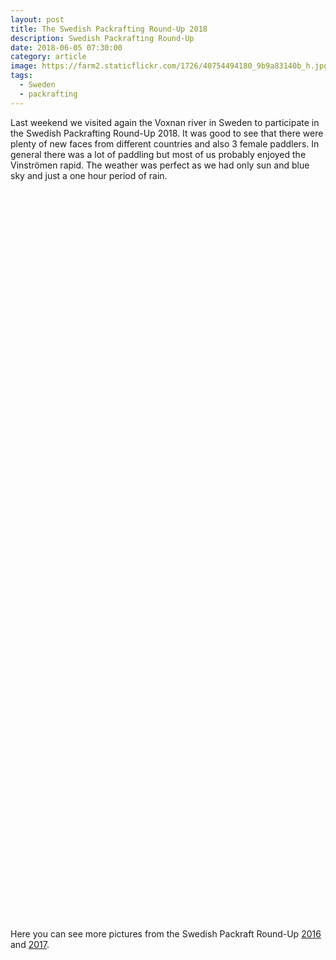 ```yaml
---
layout: post
title: The Swedish Packrafting Round-Up 2018
description: Swedish Packrafting Round-Up
date: 2018-06-05 07:30:00
category: article
image: https://farm2.staticflickr.com/1726/40754494180_9b9a83140b_h.jpg
tags:
  - Sweden
  - packrafting
---
```

Last weekend we visited again the Voxnan river in Sweden to participate in the Swedish Packrafting Round-Up 2018. It was good to see that there were plenty of new faces from different countries and also 3 female paddlers. In general there was a lot of paddling but most of us probably enjoyed the Vinströmen rapid. The weather was perfect as we had only sun and blue sky and just a one hour period of rain.

<amp-img src="https://farm2.staticflickr.com/1726/40754494180_9b9a83140b_h.jpg" width="1600" height="1069" layout="responsive" alt="Swedish Packrafting Round-Up 2018"></amp-img>
<br>

<!--more-->

<amp-img src="https://farm2.staticflickr.com/1740/40754491370_3873865f99_h.jpg" width="1600" height="1069" layout="responsive" alt="Swedish Packrafting Round-Up 2018"></amp-img>

<br>
<amp-img src="https://farm2.staticflickr.com/1745/41661296815_e4d389181d_h.jpg" width="1600" height="1069" layout="responsive" alt="Swedish Packrafting Round-Up 2018"></amp-img>

<br>
<amp-img src="https://farm2.staticflickr.com/1752/41675404925_a5ebf50f32_k.jpg" width="1600" height="1069" layout="responsive" alt="Swedish Packrafting Round-Up 2018"></amp-img>


<br>
<amp-img src="https://farm2.staticflickr.com/1751/42562629711_0182ff141e_h.jpg" width="1600" height="1069" layout="responsive" alt="Swedish Packrafting Round-Up 2018"></amp-img>

<br>
<amp-img src="https://farm2.staticflickr.com/1737/42510779632_ba7383375b_h.jpg" width="1600" height="1069" layout="responsive" alt="Swedish Packrafting Round-Up 2018"></amp-img>

<br>
<amp-img src="https://farm2.staticflickr.com/1737/41661300035_1b189ed8f8_h.jpg" width="1600" height="1069" layout="responsive" alt="Swedish Packrafting Round-Up 2018"></amp-img>

<br>
<amp-img src="https://farm2.staticflickr.com/1754/41661299695_9db83183c0_h.jpg" width="1600" height="1069" layout="responsive" alt="Swedish Packrafting Round-Up 2018"></amp-img>

<br>
<amp-img src="https://farm2.staticflickr.com/1759/40754492920_2bdfbb3473_h.jpg" width="1600" height="1069" layout="responsive" alt="Swedish Packrafting Round-Up 2018"></amp-img>
<br>

<amp-img src="https://farm2.staticflickr.com/1755/41661299245_32bef4c5d9_h.jpg" width="1600" height="1069" layout="responsive" alt="Swedish Packrafting Round-Up 2018"></amp-img>

<br>
<amp-img src="https://farm2.staticflickr.com/1730/41661298895_45f4deb413_h.jpg" width="1600" height="1069" layout="responsive" alt="Swedish Packrafting Round-Up 2018"></amp-img>

<br>
<amp-img src="https://farm2.staticflickr.com/1742/40754492360_0fd490e20f_h.jpg" width="1600" height="1069" layout="responsive" alt="Swedish Packrafting Round-Up 2018"></amp-img>

<br>
<amp-img src="https://farm2.staticflickr.com/1734/40754492180_29c943b870_h.jpg" width="1600" height="1069" layout="responsive" alt="Swedish Packrafting Round-Up 2018"></amp-img>

<br>
<amp-img src="https://farm2.staticflickr.com/1725/41661298255_30df026ab3_h.jpg" width="1600" height="1069" layout="responsive" alt="Swedish Packrafting Round-Up 2018"></amp-img>

<br>
<amp-img src="https://farm2.staticflickr.com/1754/40754492040_4688737e28_h.jpg" width="1600" height="1069" layout="responsive" alt="Swedish Packrafting Round-Up 2018"></amp-img>
<br>

<amp-img src="https://farm2.staticflickr.com/1727/42562667991_a58556a4e3_h.jpg" width="1600" height="1069" layout="responsive" alt="Swedish Packrafting Round-Up 2018"></amp-img>
<br>


<amp-img src="https://farm2.staticflickr.com/1722/42510804552_517359980f_h.jpg" width="1600" height="1069" layout="responsive" alt="Swedish Packrafting Round-Up 2018"></amp-img>
<br>



<amp-img src="https://farm2.staticflickr.com/1722/40754520340_e241c98e52_h.jpg" width="1600" height="1069" layout="responsive" alt="Swedish Packrafting Round-Up 2018"></amp-img>
<br>





<amp-img src="https://farm2.staticflickr.com/1755/41661329895_44c0f17583_h.jpg" width="1600" height="1069" layout="responsive" alt="Swedish Packrafting Round-Up 2018"></amp-img>
<br>




<amp-img src="https://farm2.staticflickr.com/1746/40754509610_25366a1203_h.jpg" width="1600" height="1069" layout="responsive" alt="Swedish Packrafting Round-Up 2018"></amp-img>
<br>





<amp-img src="https://farm2.staticflickr.com/1756/41661321925_3f02f12dd1_h.jpg" width="1600" height="1069" layout="responsive" alt="Swedish Packrafting Round-Up 2018"></amp-img>
<br>




<amp-img src="https://farm2.staticflickr.com/1726/42562643941_a861ae79e7_h.jpg" width="1600" height="1069" layout="responsive" alt="Swedish Packrafting Round-Up 2018"></amp-img>
<br>



<amp-img src="https://farm2.staticflickr.com/1725/42562642311_d556f87aa2_h.jpg" width="1600" height="1069" layout="responsive" alt="Swedish Packrafting Round-Up 2018"></amp-img>
<br>



<amp-img src="https://farm2.staticflickr.com/1723/42562641931_3b7e275de2_h.jpg" width="1600" height="1069" layout="responsive" alt="Swedish Packrafting Round-Up 2018"></amp-img>
<br>




<amp-img src="https://farm2.staticflickr.com/1741/28689060188_6607900c11_h.jpg" width="1600" height="1069" layout="responsive" alt="Swedish Packrafting Round-Up 2018"></amp-img>
<br>






<amp-img src="https://farm2.staticflickr.com/1721/42562640921_87a364375c_h.jpg" width="1600" height="1069" layout="responsive" alt="Swedish Packrafting Round-Up 2018"></amp-img>
<br>


<amp-img src="https://farm2.staticflickr.com/1728/42562640591_0ea7b86fdf_h.jpg" width="1600" height="1069" layout="responsive" alt="Swedish Packrafting Round-Up 2018"></amp-img>
<br>


<amp-img src="https://farm2.staticflickr.com/1726/28689059148_120d997960_h.jpg" width="1600" height="1069" layout="responsive" alt="Swedish Packrafting Round-Up 2018"></amp-img>
<br>




<amp-img src="https://farm2.staticflickr.com/1726/28689058738_e8e60286fa_h.jpg" width="1600" height="1069" layout="responsive" alt="Swedish Packrafting Round-Up 2018"></amp-img>
<br>



<amp-img src="https://farm2.staticflickr.com/1727/42562638641_ebb155646b_h.jpg" width="1600" height="1069" layout="responsive" alt="Swedish Packrafting Round-Up 2018"></amp-img>
<br>



<amp-img src="https://farm2.staticflickr.com/1745/42562639081_5d2e241d9d_h.jpg" width="1600" height="1069" layout="responsive" alt="Swedish Packrafting Round-Up 2018"></amp-img>
<br>




<amp-img src="https://farm2.staticflickr.com/1758/42562638011_5c7dc0313a_h.jpg" width="1600" height="1069" layout="responsive" alt="Swedish Packrafting Round-Up 2018"></amp-img>
<br>



<amp-img src="https://farm2.staticflickr.com/1726/41840562074_41886ec56f_h.jpg" width="1600" height="1069" layout="responsive" alt="Swedish Packrafting Round-Up 2018"></amp-img>
<br>


<amp-img src="https://farm2.staticflickr.com/1732/42562637241_3d46bf2c1b_h.jpg" width="1600" height="1069" layout="responsive" alt="Swedish Packrafting Round-Up 2018"></amp-img>
<br>


<amp-img src="https://farm2.staticflickr.com/1760/41840561724_7f5d376ba0_h.jpg" width="1600" height="1069" layout="responsive" alt="Swedish Packrafting Round-Up 2018"></amp-img>
<br>


<amp-img src="https://farm2.staticflickr.com/1738/41840561454_a240bc0cc1_h.jpg" width="1600" height="1069" layout="responsive" alt="Swedish Packrafting Round-Up 2018"></amp-img>
<br>

<amp-img src="https://farm2.staticflickr.com/1723/42562636051_bf93340dff_h.jpg" width="1600" height="1069" layout="responsive" alt="Swedish Packrafting Round-Up 2018"></amp-img>
<br>

<amp-img src="https://farm2.staticflickr.com/1741/41840561224_b011f299ba_h.jpg" width="1600" height="1069" layout="responsive" alt="Swedish Packrafting Round-Up 2018"></amp-img>
<br>

<amp-img src="https://farm2.staticflickr.com/1758/42562634571_156a3661ae_h.jpg" width="1600" height="1069" layout="responsive" alt="Swedish Packrafting Round-Up 2018"></amp-img>
<br>





<amp-img src="https://farm2.staticflickr.com/1726/40754491690_778c1eba48_h.jpg" width="1600" height="1069" layout="responsive" alt="Swedish Packrafting Round-Up 2018"></amp-img>

<br>
<amp-img src="https://farm2.staticflickr.com/1732/28689046418_e9f8751b2d_h.jpg" width="1600" height="1069" layout="responsive" alt="Swedish Packrafting Round-Up 2018"></amp-img>
<br>

<amp-img src="https://farm2.staticflickr.com/1759/41661296465_ea6bdf2960_h.jpg" width="1600" height="1069" layout="responsive" alt="Swedish Packrafting Round-Up 2018"></amp-img>
<br>

<amp-img src="https://farm2.staticflickr.com/1722/28689045958_e80aff368e_h.jpg" width="1600" height="1069" layout="responsive" alt="Swedish Packrafting Round-Up 2018"></amp-img>
<br>

<amp-img src="https://farm2.staticflickr.com/1730/28689045348_e6d5f2114d_h.jpg" width="1600" height="1069" layout="responsive" alt="Swedish Packrafting Round-Up 2018"></amp-img>
<br>

Here you can see more pictures from the Swedish Packraft Round-Up [2016](http://www.hikeventures.com/Swedish-Packrafting-Round-Up-2016/) and [2017](http://www.hikeventures.com/swedish-packrafting-round-up-2017/).
